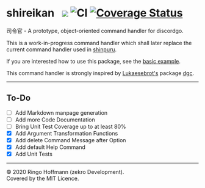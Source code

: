 # shireikan &nbsp; [![](https://img.shields.io/badge/docs-pkg.do.dev-blue?logo=go&logoColor=white)](https://pkg.go.dev/github.com/zekroTJA/shireikan?tab=doc) ![CI](https://github.com/zekroTJA/shireikan/workflows/CI/badge.svg) [![Coverage Status](https://coveralls.io/repos/github/zekroTJA/shireikan/badge.svg?branch=master)](https://coveralls.io/github/zekroTJA/shireikan?branch=master)

司令官 - A prototype, object-oriented command handler for discordgo.

This is a work-in-progress command handler which shall later replace the current command handler used in [shinpuru](https://github.com/zekroTJA/shinpuru).

If you are interested how to use this package, see the [basic example](examples/basic).

This command handler is strongly inspired by [Lukaesebrot's](https://github.com/Lukaesebrot) package [dgc](https://github.com/Lukaesebrot/dgc).

---

## To-Do

- [ ] Add Markdown manpage generation
- [ ] Add more Code Documentation
- [ ] Bring Unit Test Coverage up to at least 80%
- [x] Add Argument Transformation Functions
- [x] Add delete Command Message after Option
- [x] Add default Help Command
- [x] Add Unit Tests

---

© 2020 Ringo Hoffmann (zekro Development).  
Covered by the MIT Licence.

